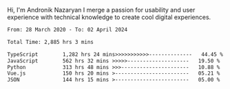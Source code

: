 Hi, I'm Andronik Nazaryan
I merge a passion for usability and user experience with technical knowledge to create cool digital experiences.


<!--START_SECTION:waka-->

```txt
From: 28 March 2020 - To: 02 April 2024

Total Time: 2,885 hrs 3 mins

TypeScript        1,282 hrs 24 mins>>>>>>>>>>>--------------   44.45 %
JavaScript        562 hrs 32 mins >>>>>--------------------   19.50 %
Python            313 hrs 48 mins >>>----------------------   10.88 %
Vue.js            150 hrs 20 mins >------------------------   05.21 %
JSON              144 hrs 15 mins >------------------------   05.00 %
```

<!--END_SECTION:waka-->
